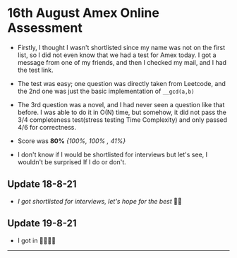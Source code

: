 # 16th August Amex Online Assessment

- Firstly, I thought I wasn't shortlisted since my name was not on the first list, so I did not even know that we had a test for Amex today. I got a message from one of my friends, and then I checked my mail, and I had the test link.
- The test was easy; one question was directly taken from Leetcode, and the 2nd one was just the basic implementation of `__gcd(a,b)`
- The 3rd question was a novel, and I had never seen a question like that before. I was able to do it in O(N) time, but somehow, it did not pass the 3/4 completeness test(stress testing Time Complexity) and only passed 4/6 for correctness.

- Score was **80%** _{100%, 100% , 41%}_

- I don't know if I would be shortlisted for interviews but let's see, I wouldn't be surprised If I do or don't.

## Update 18-8-21

- _I got shortlisted for interviews, let's hope for the best_ 🤞🏻

## Update 19-8-21

- I got in 🥳🥳🎉🎉

---
